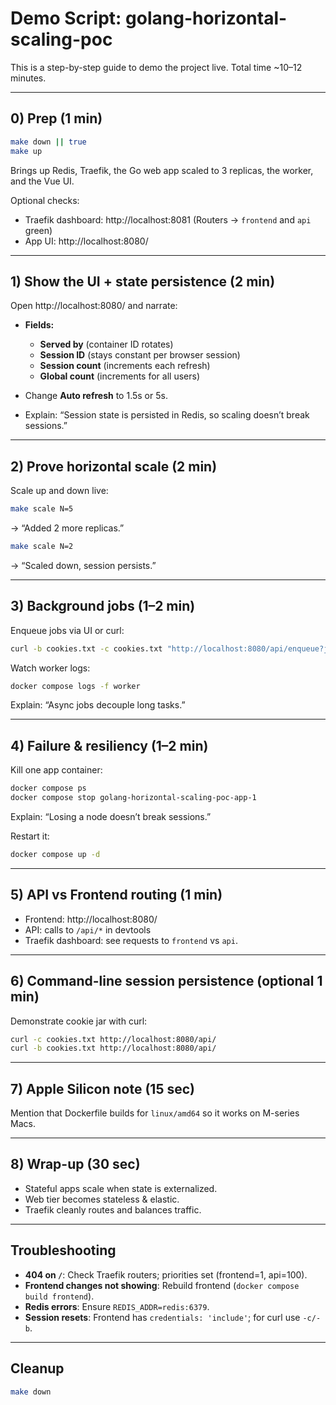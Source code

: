 # Demo Script: golang-horizontal-scaling-poc

This is a step-by-step guide to demo the project live. Total time ~10–12 minutes.

---

## 0) Prep (1 min)
```bash
make down || true
make up
```
Brings up Redis, Traefik, the Go web app scaled to 3 replicas, the worker, and the Vue UI.

Optional checks:
- Traefik dashboard: http://localhost:8081 (Routers → `frontend` and `api` green)
- App UI: http://localhost:8080/

---

## 1) Show the UI + state persistence (2 min)
Open http://localhost:8080/ and narrate:

- **Fields:**
  - **Served by** (container ID rotates)
  - **Session ID** (stays constant per browser session)
  - **Session count** (increments each refresh)
  - **Global count** (increments for all users)

- Change **Auto refresh** to 1.5s or 5s.
- Explain: “Session state is persisted in Redis, so scaling doesn’t break sessions.”

---

## 2) Prove horizontal scale (2 min)
Scale up and down live:

```bash
make scale N=5
```
→ “Added 2 more replicas.”

```bash
make scale N=2
```
→ “Scaled down, session persists.”

---

## 3) Background jobs (1–2 min)
Enqueue jobs via UI or curl:

```bash
curl -b cookies.txt -c cookies.txt "http://localhost:8080/api/enqueue?job=demo-1"
```

Watch worker logs:

```bash
docker compose logs -f worker
```

Explain: “Async jobs decouple long tasks.”

---

## 4) Failure & resiliency (1–2 min)
Kill one app container:

```bash
docker compose ps
docker compose stop golang-horizontal-scaling-poc-app-1
```

Explain: “Losing a node doesn’t break sessions.”

Restart it:

```bash
docker compose up -d
```

---

## 5) API vs Frontend routing (1 min)
- Frontend: http://localhost:8080/  
- API: calls to `/api/*` in devtools  
- Traefik dashboard: see requests to `frontend` vs `api`.

---

## 6) Command-line session persistence (optional 1 min)
Demonstrate cookie jar with curl:

```bash
curl -c cookies.txt http://localhost:8080/api/
curl -b cookies.txt http://localhost:8080/api/
```

---

## 7) Apple Silicon note (15 sec)
Mention that Dockerfile builds for `linux/amd64` so it works on M-series Macs.

---

## 8) Wrap-up (30 sec)
- Stateful apps scale when state is externalized.
- Web tier becomes stateless & elastic.
- Traefik cleanly routes and balances traffic.

---

## Troubleshooting
- **404 on `/`**: Check Traefik routers; priorities set (frontend=1, api=100).
- **Frontend changes not showing**: Rebuild frontend (`docker compose build frontend`).
- **Redis errors**: Ensure `REDIS_ADDR=redis:6379`.
- **Session resets**: Frontend has `credentials: 'include'`; for curl use `-c/-b`.

---

## Cleanup
```bash
make down
```
